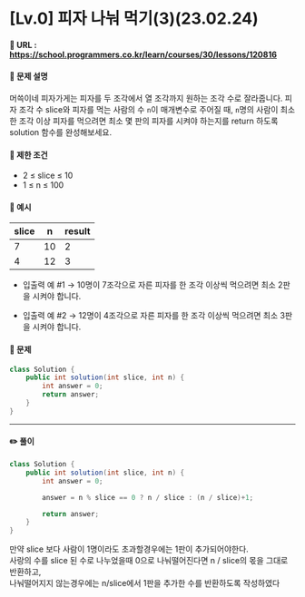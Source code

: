 # [Lv.0] 피자 나눠 먹기(3)(23.02.24)

#### 📌 URL : https://school.programmers.co.kr/learn/courses/30/lessons/120816

#### 📌 문제 설명

머쓱이네 피자가게는 피자를 두 조각에서 열 조각까지 원하는 조각 수로 잘라줍니다. 피자 조각 수 slice와 피자를 먹는 사람의 수 `n`이 매개변수로 주어질 때, `n`명의 사람이 최소 한 조각 이상 피자를 먹으려면 최소 몇 판의 피자를 시켜야 하는지를 return 하도록 solution 함수를 완성해보세요.

#### 📌 제한 조건

- 2 ≤ slice ≤ 10
- 1 ≤ n ≤ 100

#### 📌 예시

| slice | n   | result |
| ----- | --- | ------ |
| 7     | 10  | 2      |
| 4     | 12  | 3      |

- 입출력 예 #1
  → 10명이 7조각으로 자른 피자를 한 조각 이상씩 먹으려면 최소 2판을 시켜야 합니다.

- 입출력 예 #2
  → 12명이 4조각으로 자른 피자를 한 조각 이상씩 먹으려면 최소 3판을 시켜야 합니다.

#### 📌 문제

```java
class Solution {
    public int solution(int slice, int n) {
        int answer = 0;
        return answer;
    }
}
```

---

#### ✏️ 풀이

```java
class Solution {
    public int solution(int slice, int n) {
        int answer = 0;

        answer = n % slice == 0 ? n / slice : (n / slice)+1;

        return answer;
    }
}
```

만약 slice 보다 사람이 1명이라도 초과할경우에는 1판이 추가되어야한다.  
사랑의 수를 slice 된 수로 나누었을때 0으로 나눠떨어진다면 n / slice의 몫을 그대로 반환하고,  
나눠떨어지지 않는경우에는 n/slice에서 1판을 추가한 수를 반환하도록 작성하였다
